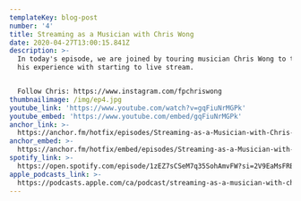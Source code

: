 ```yaml
---
templateKey: blog-post
number: '4'
title: Streaming as a Musician with Chris Wong
date: 2020-04-27T13:00:15.841Z
description: >-
  In today's episode, we are joined by touring musician Chris Wong to talk about
  his experience with starting to live stream.


  Follow Chris: https://www.instagram.com/fpchriswong
thumbnailimage: /img/ep4.jpg
youtube_link: 'https://www.youtube.com/watch?v=gqFiuNrMGPk'
youtube_embed: 'https://www.youtube.com/embed/gqFiuNrMGPk'
anchor_link: >-
  https://anchor.fm/hotfix/episodes/Streaming-as-a-Musician-with-Chris-Wong-eda3bj
anchor_embed: >-
  https://anchor.fm/hotfix/embed/episodes/Streaming-as-a-Musician-with-Chris-Wong-eda3bj/a-a21p7a6
spotify_link: >-
  https://open.spotify.com/episode/1zEZ7sCSeM7q35SohAmvFW?si=2V9EaMsFRBimT6_8o5KaLQ
apple_podcasts_link: >-
  https://podcasts.apple.com/ca/podcast/streaming-as-a-musician-with-chris-wong/id1509473966?i=1000472786176
---
```

